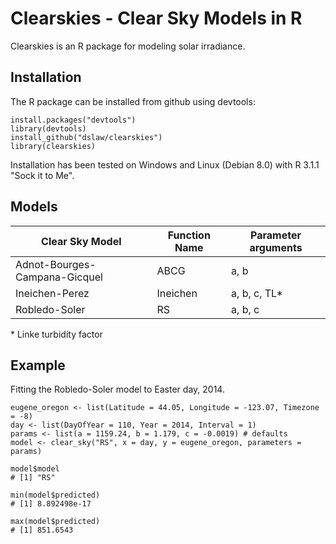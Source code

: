 # Clearskies - Clear Sky Models in R

Clearskies is an R package for modeling solar irradiance.

## Installation

The R package can be installed from github using devtools:

```
install.packages("devtools")
library(devtools)
install_github("dslaw/clearskies")
library(clearskies)
```

Installation has been tested on Windows and Linux (Debian 8.0) with R 3.1.1
"Sock it to Me".

## Models

| Clear Sky Model               | Function Name | Parameter arguments |
|-------------------------------|---------------|---------------------|
| Adnot-Bourges-Campana-Gicquel | ABCG          | a, b                |
| Ineichen-Perez                | Ineichen      | a, b, c, TL\*       |
| Robledo-Soler                 | RS            | a, b, c             |

\* Linke turbidity factor

## Example
Fitting the Robledo-Soler model to Easter day, 2014.

```
eugene_oregon <- list(Latitude = 44.05, Longitude = -123.07, Timezone = -8)
day <- list(DayOfYear = 110, Year = 2014, Interval = 1)
params <- list(a = 1159.24, b = 1.179, c = -0.0019) # defaults
model <- clear_sky("RS", x = day, y = eugene_oregon, parameters = params)

model$model
# [1] "RS"

min(model$predicted)
# [1] 8.892498e-17

max(model$predicted)
# [1] 851.6543
```
